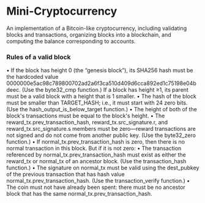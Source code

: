 # Mini-Cryptocurrency
An implementation of a Bitcoin-like cryptocurrency, including validating blocks and transactions, organizing blocks into a blockchain, and computing the balance corresponding to accounts.
### Rules of a valid block
• If the block has height 0 (the “genesis block”), its SHA256 hash must be the hardcoded
value 0000000e5ac98c789800702ad2a6f3ca510d409d6cca892ed1c75198e04bdeec.
(Use the byte32_cmp function.) If a block has height ≥1, its parent must be a valid
block with a height that is 1 smaller.
• The hash of the block must be smaller than TARGET_HASH; i.e., it must start with 24 zero
bits. (Use the hash_output_is_below_target function.)
• The height of both of the block's transactions must be equal to the block's height.
• The reward_tx.prev_transaction_hash, reward_tx.src_signature.r, and
reward_tx.src_signature.s members must be zero—reward transactions are not
signed and do not come from another public key. (Use the byte32_zero function.)
• If normal_tx.prev_transaction_hash is zero, then there is no normal transaction
in this block. But if it is not zero:
• The transaction referenced by normal_tx.prev_transaction_hash must exist
as either the reward_tx or normal_tx of an ancestor block. (Use the
transaction_hash function.)
• The signature on normal_tx must be valid using the dest_pubkey of the previous
transaction that has hash value normal_tx.prev_transaction_hash. (Use the
transaction_verify function.)
• The coin must not have already been spent: there must be no ancestor block that
has the same normal_tx.prev_transaction_hash.
